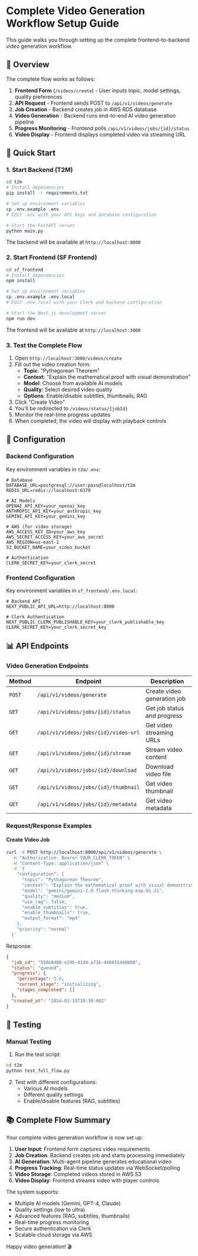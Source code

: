 # Complete Video Generation Workflow Setup Guide

This guide walks you through setting up the complete frontend-to-backend video generation workflow.

## 🎯 Overview

The complete flow works as follows:

1. **Frontend Form** (`/videos/create`) - User inputs topic, model settings, quality preferences
2. **API Request** - Frontend sends POST to `/api/v1/videos/generate`  
3. **Job Creation** - Backend creates job in AWS RDS database
4. **Video Generation** - Backend runs end-to-end AI video generation pipeline
5. **Progress Monitoring** - Frontend polls `/api/v1/videos/jobs/{id}/status`
6. **Video Display** - Frontend displays completed video via streaming URL

## 🚀 Quick Start

### 1. Start Backend (T2M)

```bash
cd t2m
# Install dependencies
pip install -r requirements.txt

# Set up environment variables
cp .env.example .env
# Edit .env with your API keys and database configuration

# Start the FastAPI server
python main.py
```

The backend will be available at `http://localhost:8000`

### 2. Start Frontend (SF Frontend)

```bash
cd sf_frontend
# Install dependencies
npm install

# Set up environment variables
cp .env.example .env.local
# Edit .env.local with your Clerk and backend configuration

# Start the Next.js development server
npm run dev
```

The frontend will be available at `http://localhost:3000`

### 3. Test the Complete Flow

1. Open `http://localhost:3000/videos/create`
2. Fill out the video creation form:
   - **Topic**: "Pythagorean Theorem" 
   - **Context**: "Explain the mathematical proof with visual demonstration"
   - **Model**: Choose from available AI models
   - **Quality**: Select desired video quality
   - **Options**: Enable/disable subtitles, thumbnails, RAG
3. Click "Create Video"
4. You'll be redirected to `/videos/status/{jobId}`
5. Monitor the real-time progress updates
6. When completed, the video will display with playback controls

## 🔧 Configuration

### Backend Configuration

Key environment variables in `t2m/.env`:

```env
# Database
DATABASE_URL=postgresql://user:pass@localhost/t2m
REDIS_URL=redis://localhost:6379

# AI Models
OPENAI_API_KEY=your_openai_key
ANTHROPIC_API_KEY=your_anthropic_key
GEMINI_API_KEY=your_gemini_key

# AWS (for video storage)
AWS_ACCESS_KEY_ID=your_aws_key
AWS_SECRET_ACCESS_KEY=your_aws_secret
AWS_REGION=us-east-1
S3_BUCKET_NAME=your_video_bucket

# Authentication
CLERK_SECRET_KEY=your_clerk_secret
```

### Frontend Configuration

Key environment variables in `sf_frontend/.env.local`:

```env
# Backend API
NEXT_PUBLIC_API_URL=http://localhost:8000

# Clerk Authentication
NEXT_PUBLIC_CLERK_PUBLISHABLE_KEY=your_clerk_publishable_key
CLERK_SECRET_KEY=your_clerk_secret_key
```

## 📊 API Endpoints

### Video Generation Endpoints

| Method | Endpoint | Description |
|--------|----------|-------------|
| `POST` | `/api/v1/videos/generate` | Create video generation job |
| `GET` | `/api/v1/videos/jobs/{id}/status` | Get job status and progress |
| `GET` | `/api/v1/videos/jobs/{id}/video-url` | Get video streaming URLs |
| `GET` | `/api/v1/videos/jobs/{id}/stream` | Stream video content |
| `GET` | `/api/v1/videos/jobs/{id}/download` | Download video file |
| `GET` | `/api/v1/videos/jobs/{id}/thumbnail` | Get video thumbnail |
| `GET` | `/api/v1/videos/jobs/{id}/metadata` | Get video metadata |

### Request/Response Examples

#### Create Video Job

```bash
curl -X POST http://localhost:8000/api/v1/videos/generate \
  -H "Authorization: Bearer YOUR_CLERK_TOKEN" \
  -H "Content-Type: application/json" \
  -d '{
    "configuration": {
      "topic": "Pythagorean Theorem",
      "context": "Explain the mathematical proof with visual demonstration",
      "model": "gemini/gemini-2.0-flash-thinking-exp-01-21",
      "quality": "medium",
      "use_rag": false,
      "enable_subtitles": true,
      "enable_thumbnails": true,
      "output_format": "mp4"
    },
    "priority": "normal"
  }'
```

Response:
```json
{
  "job_id": "550e8400-e29b-41d4-a716-446655440000",
  "status": "queued",
  "progress": {
    "percentage": 5.0,
    "current_stage": "initializing",
    "stages_completed": []
  },
  "created_at": "2024-01-15T10:30:00Z"
}
```

## 🧪 Testing

### Manual Testing

1. Run the test script:
```bash
cd t2m
python test_full_flow.py
```

2. Test with different configurations:
   - Various AI models
   - Different quality settings
   - Enable/disable features (RAG, subtitles)

## 📚 Complete Flow Summary

Your complete video generation workflow is now set up:

1. **User Input**: Frontend form captures video requirements
2. **Job Creation**: Backend creates job and starts processing immediately  
3. **AI Generation**: Multi-agent pipeline generates educational video
4. **Progress Tracking**: Real-time status updates via WebSocket/polling
5. **Video Storage**: Completed videos stored in AWS S3
6. **Video Display**: Frontend streams video with player controls

The system supports:
- Multiple AI models (Gemini, GPT-4, Claude)
- Quality settings (low to ultra)
- Advanced features (RAG, subtitles, thumbnails)
- Real-time progress monitoring
- Secure authentication via Clerk
- Scalable cloud storage via AWS

Happy video generation! 🎬
